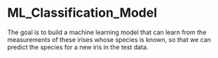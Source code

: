 # ML_Classification_Model 
The goal is to build a machine learning model that can learn from the measurements of these irises whose species is known, so that we can predict the species for a new iris in the test data.             
        
    
    
   
 
 
